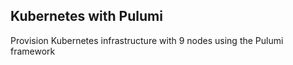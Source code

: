 ## Kubernetes with Pulumi
Provision Kubernetes infrastructure with 9 nodes using the Pulumi framework
